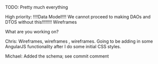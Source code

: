 TODO:
Pretty much everything

High priority:
!!!!Data Model!!!! We cannot proceed to making DAOs and DTOS without this!!!!!!!!
Wireframes


What are you working on?

Chris: Wireframes, wireframes , wireframes. Going to be adding in some AngularJS functionality after I do some initial CSS styles.

Michael: Added the schema; see commit comment
